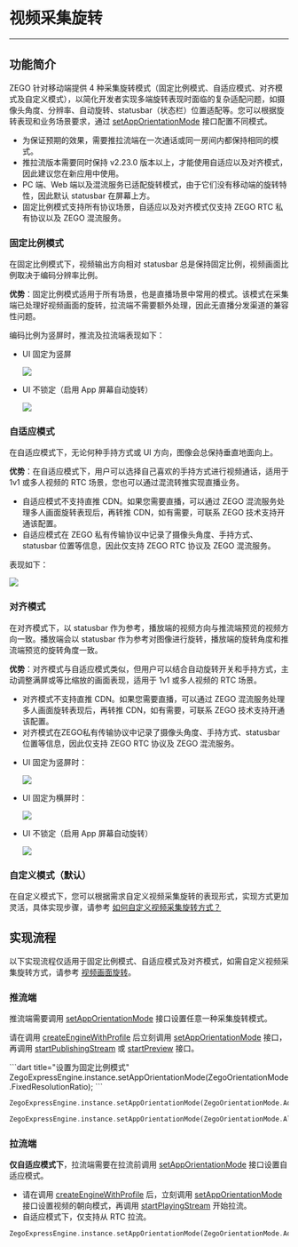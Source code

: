 # 视频采集旋转

- - -

## 功能简介

ZEGO 针对移动端提供 4 种采集旋转模式（固定比例模式、自适应模式、对齐模式及自定义模式），以简化开发者实现多端旋转表现时面临的复杂适配问题，如摄像头角度、分辨率、自动旋转、statusbar（状态栏）位置适配等。您可以根据旋转表现和业务场景要求，通过 [setAppOrientationMode](https://doc-zh.zego.im/unique-api/express-video-sdk/zh/dart_flutter/zego_express_engine/ZegoExpressEnginePublisher/setAppOrientationMode.html) 接口配置不同模式。

<Warning title="注意">


- 为保证预期的效果，需要推拉流端在一次通话或同一房间内都保持相同的模式。
- 推拉流版本需要同时保持 v2.23.0 版本以上，才能使用自适应以及对齐模式，因此建议您在新应用中使用。
- PC 端、Web 端以及混流服务已适配旋转模式，由于它们没有移动端的旋转特性，因此默认 statusbar 在屏幕上方。
- 固定比例模式支持所有协议场景，自适应以及对齐模式仅支持 ZEGO RTC 私有协议以及 ZEGO 混流服务。 

</Warning>



### 固定比例模式

在固定比例模式下，视频输出方向相对 statusbar 总是保持固定比例，视频画面比例取决于编码分辨率比例。

**优势**：固定比例模式适用于所有场景，也是直播场景中常用的模式。该模式在采集端已处理好视频画面的旋转，拉流端不需要额外处理，因此无直播分发渠道的兼容性问题。

编码比例为竖屏时，推流及拉流端表现如下：

- UI 固定为竖屏

  <Frame width="512" height="auto" caption=""><img src="https://doc-media.zego.im/sdk-doc/Pics/Express/collection_rotate/fixed_UI_vertical.jpg" /></Frame>



- UI 不锁定（启用 App 屏幕自动旋转）

  <Frame width="512" height="auto" caption=""><img src="https://doc-media.zego.im/sdk-doc/Pics/Express/collection_rotate/fixed_UI_rotate.jpg" /></Frame>


### 自适应模式

在自适应模式下，无论何种手持方式或 UI 方向，图像会总保持垂直地面向上。

**优势**：在自适应模式下，用户可以选择自己喜欢的手持方式进行视频通话，适用于 1v1 或多人视频的 RTC 场景，您也可以通过混流转推实现直播业务。

<Warning title="注意">


- 自适应模式不支持直推 CDN。如果您需要直播，可以通过 ZEGO 混流服务处理多人画面旋转表现后，再转推 CDN，如有需要，可联系 ZEGO 技术支持开通该配置。 
- 自适应模式在 ZEGO 私有传输协议中记录了摄像头角度、手持方式、statusbar 位置等信息，因此仅支持 ZEGO RTC 协议及 ZEGO 混流服务。

</Warning>



表现如下：

<Frame width="512" height="auto" caption=""><img src="https://doc-media.zego.im/sdk-doc/Pics/Express/collection_rotate/Adaptive_mode.jpg" /></Frame>

### 对齐模式

在对齐模式下，以 statusbar 作为参考，播放端的视频方向与推流端预览的视频方向一致。播放端会以 statusbar 作为参考对图像进行旋转，播放端的旋转角度和推流端预览的旋转角度一致。

**优势**：对齐模式与自适应模式类似，但用户可以结合自动旋转开关和手持方式，主动调整满屏或等比缩放的画面表现，适用于 1v1 或多人视频的 RTC 场景。

<Warning title="注意">



- 对齐模式不支持直推 CDN。如果您需要直播，可以通过 ZEGO 混流服务处理多人画面旋转表现后，再转推 CDN，如有需要，可联系 ZEGO 技术支持开通该配置。
- 对齐模式在ZEGO私有传输协议中记录了摄像头角度、手持方式、statusbar 位置等信息，因此仅支持 ZEGO RTC 协议及 ZEGO 混流服务。

</Warning>




- UI 固定为竖屏时：

  <Frame width="512" height="auto" caption=""><img src="https://doc-media.zego.im/sdk-doc/Pics/Express/collection_rotate/alignment_UI_vertical.jpg" /></Frame>


- UI 固定为横屏时：

  <Frame width="512" height="auto" caption=""><img src="https://doc-media.zego.im/sdk-doc/Pics/Express/collection_rotate/alignment_UI_horizontal.jpg" /></Frame>


- UI 不锁定（启用 App 屏幕自动旋转）

  <Frame width="512" height="auto" caption=""><img src="https://doc-media.zego.im/sdk-doc/Pics/Express/collection_rotate/alignment_UI_rotate.jpg" /></Frame>


### 自定义模式（默认）


在自定义模式下，您可以根据需求自定义视频采集旋转的表现形式，实现方式更加灵活，具体实现步骤，请参考 [如何自定义视频采集旋转方式？](http://doc-zh.zego.im/faq/express_video_capture_rotation?product=ExpressVideo&platform=ios)


## 实现流程

<Warning title="注意">


以下实现流程仅适用于固定比例模式、自适应模式及对齐模式，如需自定义视频采集旋转方式，请参考 [视频画面旋转](https://doc-zh.zego.im/article/17214)。

</Warning>



### 推流端

推流端需要调用 [setAppOrientationMode](https://doc-zh.zego.im/unique-api/express-video-sdk/zh/dart_flutter/zego_express_engine/ZegoExpressEnginePublisher/setAppOrientationMode.html) 接口设置任意一种采集旋转模式。

<Warning title="注意">


请在调用 [createEngineWithProfile](https://doc-zh.zego.im/unique-api/express-video-sdk/zh/dart_flutter/zego_express_engine/ZegoExpressEngine/createEngineWithProfile.html) 后立刻调用 [setAppOrientationMode](https://doc-zh.zego.im/unique-api/express-video-sdk/zh/dart_flutter/zego_express_engine/ZegoExpressEnginePublisher/setAppOrientationMode.html) 接口，再调用 [startPublishingStream](https://doc-zh.zego.im/unique-api/express-video-sdk/zh/dart_flutter/zego_express_engine/ZegoExpressEnginePublisher/startPublishingStream.html) 或 [startPreview](https://doc-zh.zego.im/unique-api/express-video-sdk/zh/dart_flutter/zego_express_engine/ZegoExpressEnginePublisher/startPreview.html) 接口。
 

</Warning>


<CodeGroup>
  ```dart title="设置为固定比例模式"
ZegoExpressEngine.instance.setAppOrientationMode(ZegoOrientationMode.FixedResolutionRatio);
```
  
 ```dart title="设置为自适应模式"
ZegoExpressEngine.instance.setAppOrientationMode(ZegoOrientationMode.Adaption);
```
  
 ```dart title="设置为对齐模式"
ZegoExpressEngine.instance.setAppOrientationMode(ZegoOrientationMode.Alignment);
```
</CodeGroup>

### 拉流端

**仅自适应模式下**，拉流端需要在拉流前调用 [setAppOrientationMode](https://doc-zh.zego.im/unique-api/express-video-sdk/zh/dart_flutter/zego_express_engine/ZegoExpressEnginePublisher/setAppOrientationMode.html) 接口设置自适应模式。

<Warning title="注意">



- 请在调用 [createEngineWithProfile](https://doc-zh.zego.im/unique-api/express-video-sdk/zh/dart_flutter/zego_express_engine/ZegoExpressEngine/createEngineWithProfile.html) 后，立刻调用 [setAppOrientationMode](https://doc-zh.zego.im/unique-api/express-video-sdk/zh/dart_flutter/zego_express_engine/ZegoExpressEnginePublisher/setAppOrientationMode.html) 接口设置视频的朝向模式，再调用 [startPlayingStream](https://doc-zh.zego.im/unique-api/express-video-sdk/zh/dart_flutter/zego_express_engine/ZegoExpressEnginePlayer/startPlayingStream.html) 开始拉流。 
- 自适应模式下，仅支持从 RTC 拉流。

</Warning>



```dart
ZegoExpressEngine.instance.setAppOrientationMode(ZegoOrientationMode.Adaption);
```

<Content />

